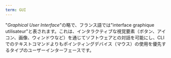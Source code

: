 ```yaml
---
term: GUI
---
```


"*Graphical User Interface*"の略で、フランス語では"interface graphique utilisateur"と表されます。これは、インタラクティブな視覚要素（ボタン、アイコン、画像、ウィンドウなど）を通じてソフトウェアとの対話を可能にし、CLIでのテキストコマンドよりもポインティングデバイス（マウス）の使用を優先するタイプのユーザーインターフェースです。